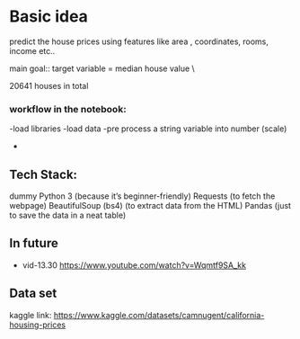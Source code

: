 # Basic idea

predict the house prices using features like area , coordinates, rooms, income etc..

main goal:: target variable = median house value \

20641 houses in total

### workflow in the notebook:

-load libraries
-load data
-pre process a string variable into number (scale)

-

## Tech Stack:

dummy
Python 3 (because it’s beginner-friendly) Requests (to fetch the webpage) BeautifulSoup (bs4) (to extract data from the HTML) Pandas (just to save the data in a neat table)

## In future

- vid-13.30
  https://www.youtube.com/watch?v=Wqmtf9SA_kk

## Data set

kaggle link:
https://www.kaggle.com/datasets/camnugent/california-housing-prices


